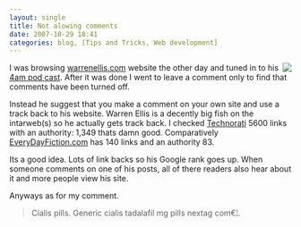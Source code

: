 ```yaml
---
layout: single
title: Not alowing comments 
date: 2007-10-29 18:41
categories: blog, [Tips and Tricks, Web development]
---
```

<a href="/public/uploads/2007/10/1570869672_f4631efb6c.jpg"><img src="/public/uploads/2007/10/1570869672_f4631efb6c.thumbnail.jpg" align="right" /></a>I was browsing <a href="http://www.warrenellis.com">warrenellis.com</a> website the other day and tuned in to his <a href="http://www.warrenellis.com/?p=5239">4am pod cast</a>.
After it was done I went to leave a comment only to find that comments have been turned off.

Instead he suggest that you make a comment on your own site and use a track back to his website.
Warren Ellis is a decently big fish on the intarweb(s) so he actually gets track back.
I checked <a href="http://technorati.com/blogs/www.warrenellis.com">Technorati</a> 5600 links with an authority: 1,349 thats damn good.
Comparatively <a href="http://www.everydayfiction.com">EveryDayFiction.com</a> has 140 links and an authority 83.

Its a good idea.
Lots of link backs so his Google rank goes up.
When someone comments on one of his posts, all of there readers also hear about it and more people view his site.

Anyways as for my comment.
<blockquote>Cialis pills. Generic cialis tadalafil mg pills nextag com€¦.</blockquote>

